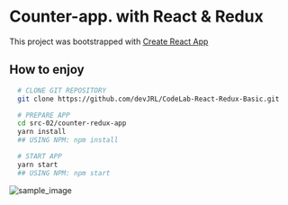 # Counter-app. with React & Redux

This project was bootstrapped with [Create React App](https://github.com/facebook/create-react-app)

## How to enjoy

```bash
  # CLONE GIT REPOSITORY
  git clone https://github.com/devJRL/CodeLab-React-Redux-Basic.git

  # PREPARE APP
  cd src-02/counter-redux-app
  yarn install
  ## USING NPM: npm install

  # START APP
  yarn start
  ## USING NPM: npm start
```

![sample_image](https://github.com/devJRL/CodeLab-React-Redux-Basic/tree/master/src-02/counter-redux-app/app_sample.png)
